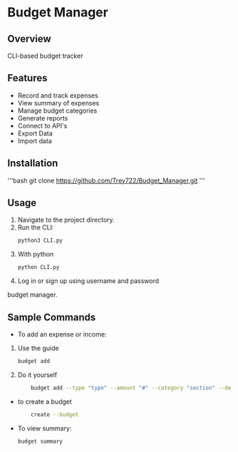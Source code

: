 # Budget Manager

## Overview
CLI-based budget tracker

## Features
- Record and track expenses
- View summary of expenses
- Manage budget categories
- Generate reports
- Connect to API's 
- Export Data
- Import data

## Installation

'''bash
  git clone https://github.com/Trey722/Budget_Manager.git
'''

## Usage
1. Navigate to the project directory.
2. Run the CLI:
    ```bash
    python3 CLI.py
    ```
3. With python
    ```bash
    python CLI.py
    ```
3. Log in or sign up using username and password 

budget manager.

## Sample Commands

- To add an expense or income:
1. Use the guide
    ```bash
    budget add 
    ```
2. Do it yourself 
    ```bash
        budget add --type "type" --amount "#" --category "section" --description "" --date "YYYY-MM-DD" "descritipon" --instituion ""
    ```

- to create a budget 
    ```bash
        create --budget
    ```




- To view summary:
    ```bash
    budget summary
    ```


